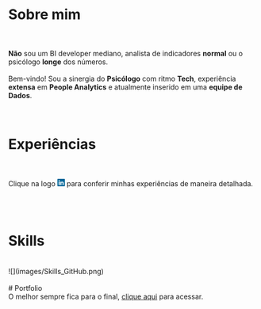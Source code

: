 <HEAD>
 
<!-- Global site tag (gtag.js) - Google Analytics -->
<script async src="https://www.googletagmanager.com/gtag/js?id=G-RBRM9841DW"></script>
<script>
  window.dataLayer = window.dataLayer || [];
  function gtag(){dataLayer.push(arguments);}
  gtag('js', new Date());

  gtag('config', 'G-RBRM9841DW');
</script>
</HEAD>

# Sobre mim 
<br><br>
<b>Não</b> sou um BI developer mediano, analista de indicadores <b>normal</b> ou o psicólogo <b>longe</b> dos números. <br><br>
Bem-vindo! Sou a sinergia do <b>Psicólogo</b> com ritmo <b>Tech</b>, experiência <b>extensa</b> em <b>People Analytics</b> e atualmente inserido em uma <b>equipe de Dados</b>.
<br><br><br>
# Experiências
<br><br>
Clique na logo <a href="https://www.linkedin.com/in/gtex/"><img src="images/linkedin_icon.png" width="3%" alt="Meu Linkedin!"></a> para conferir minhas experiências de maneira detalhada.            
<br><br><br>
# Skills 
<br>
![](images/Skills_GitHub.png)
<br><br>
# Portfolio
<br>
O melhor sempre fica para o final, <a href="https://gabrielteixeira2004.github.io/Gabriel-Portfolio/portfolio">clique aqui</a> para acessar.
